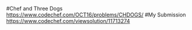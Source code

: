 #Chef and Three Dogs
https://www.codechef.com/OCT16/problems/CHDOGS/
#My Submission
https://www.codechef.com/viewsolution/11713274
